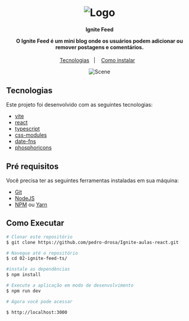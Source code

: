 <h1 align="center">
    <img alt="Logo" src="https://res.cloudinary.com/pedro-drosa/image/upload/v1670434704/Ignite/ignite-feed-log_hzsxzu.svg" />
    <br>
</h1>

<h4 align="center">
  <p>Ignite Feed</p>
  <p>O Ignite Feed é um mini blog onde os usuários podem adicionar ou remover postagens e comentários.</p>
</h4>

<p align="center">
  <a href="#rocket-tecnologias">Tecnologias</a>&nbsp;&nbsp;&nbsp;|&nbsp;&nbsp;&nbsp;
  <a href="#information_source-como-instalar">Como instalar</a>&nbsp;&nbsp;&nbsp;
</p>

<p align="center">
  <img alt="Scene" src="https://res.cloudinary.com/pedro-drosa/image/upload/v1670435434/Ignite/ignite-feed-cover_a8ppot.png">
</p>

## Tecnologias

Este projeto foi desenvolvido com as seguintes tecnologias:

- [vite](https://vitejs.dev/)
- [react](https://pt-br.reactjs.org/)
- [typescript](https://www.typescriptlang.org/)
- [css-modules](https://github.com/css-modules/css-modules/)
- [date-fns](https://date-fns.org/)
- [phosphoricons](https://phosphoricons.com/?ref=oliur)

## Pré requisitos

Você precisa ter as seguintes ferramentas instaladas em sua máquina:

- [Git](https://git-scm.com)
- [NodeJS](https://nodejs.org)
- [NPM](https://www.npmjs.com/) ou [Yarn](https://classic.yarnpkg.com/en/)

## Como Executar

```bash
# Clonar este repositório
$ git clone https://github.com/pedro-drosa/Ignite-aulas-react.git

# Navegue até o repositório
$ cd 02-ignite-feed-ts/

#instale as dependências
$ npm install

# Execute a aplicação em modo de desenvolvimento
$ npm run dev

# Agora você pode acessar

$ http://localhost:3000
```
